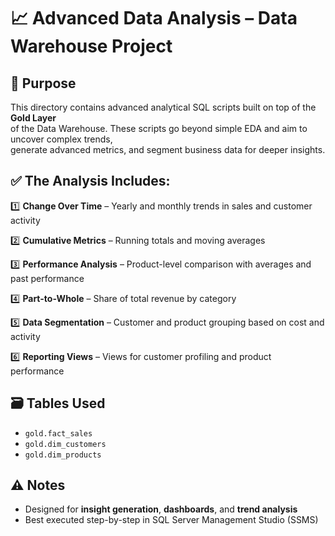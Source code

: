 # 📈 Advanced Data Analysis – Data Warehouse Project

## 📌 Purpose
This directory contains advanced analytical SQL scripts built on top of the **Gold Layer**  
of the Data Warehouse. These scripts go beyond simple EDA and aim to uncover complex trends,  
generate advanced metrics, and segment business data for deeper insights.

## ✅ The Analysis Includes:
1️⃣ **Change Over Time** – Yearly and monthly trends in sales and customer activity  

2️⃣ **Cumulative Metrics** – Running totals and moving averages  

3️⃣ **Performance Analysis** – Product-level comparison with averages and past performance  

4️⃣ **Part-to-Whole** – Share of total revenue by category  

5️⃣ **Data Segmentation** – Customer and product grouping based on cost and activity  

6️⃣ **Reporting Views** – Views for customer profiling and product performance

## 🗃️ Tables Used
- `gold.fact_sales`  
- `gold.dim_customers`  
- `gold.dim_products`  

## ⚠️ Notes
- Designed for **insight generation**, **dashboards**, and **trend analysis**  
- Best executed step-by-step in SQL Server Management Studio (SSMS)
